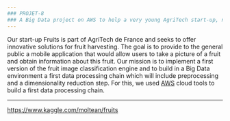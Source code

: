 ```yaml
---
### PROJET-8
### A Big Data project on AWS to help a very young AgriTech start-up, named "Fruits!". 
---
```


Our start-up Fruits is part of AgriTech de France and seeks to offer innovative solutions for fruit harvesting. The goal is to provide to the general public a mobile application that would allow users to take a picture of a fruit and obtain information about this fruit. Our mission is to implement a first version of the fruit image classification engine and to build in a Big Data environment a first data processing chain which will include preprocessing and a dimensionality reduction step. For this, we used [AWS](https://aws.amazon.com) cloud tools to build a first data processing chain.

---

https://www.kaggle.com/moltean/fruits
